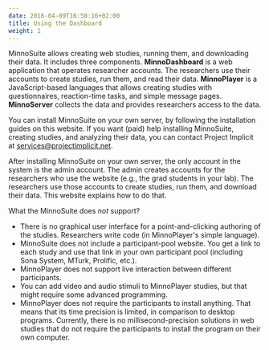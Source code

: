 ```yaml
---
date: 2016-04-09T16:50:16+02:00
title: Using the Dashboard
weight: 1
---
```

MinnoSuite allows creating web studies, running them, and downloading their data. It includes three components. **MinnoDashboard** is a web application that operates researcher accounts. The researchers use their accounts to create studies, run them, and read their data. **MinnoPlayer** is a JavaScript-based languages that allows creating studies with questionnaires, reaction-time tasks, and simple message pages. **MinnoServer** collects the data and provides researchers access to the data.

You can install MinnoSuite on your own server, by following the installation guides on this website. If you want (paid) help installing MinnoSuite, creating studies, and analyzing their data, you can contact Project Implicit at [services@projectimplicit.net](services@projectimplicit.net).

After installing MinnoSuite on your own server, the only account in the system is the admin account. The admin creates accounts for the researchers who use the website (e.g., the grad students in your lab). The researchers use those accounts to create studies, run them, and download their data. This website explains how to do that.


What the MinnoSuite does _not_ support? 

* There is no graphical user interface for a point-and-clicking authoring of the studies. Researchers write code (in MinnoPlayer's simple language). 
* MinnoSuite does not include a participant-pool website. You get a link to each study and use that link in your own participant pool (including Sona System, MTurk, Prolific, etc.). 
* MinnoPlayer does not support live interaction between different participants. 
* You can add video and audio stimuli to MinnoPlayer studies, but that might require some advanced programming.
* MinnoPlayer does not require the participants to install anything. That means that its time precision is limited, in comparison to desktop programs. Currently, there is no millisecond-precision solutions in web studies that do not require the participants to install the program on their own computer. 

